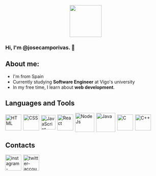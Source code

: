 <p align='center'>
    <img src='https://icon-library.com/images/web-development-icon-png/web-development-icon-png-12.jpg' width='100px'></img>
</p>

### Hi, I'm @josecamporivas. :wave:
## About me:
* I'm from Spain
* Currently studying __Software Engineer__ at Vigo's university
* In my free time, I learn about **web development**.

## Languages and Tools
<p style='display:flex;align-items:center;column-gap:6px;'>
<img src='https://cdn-icons-png.flaticon.com/512/732/732212.png' alt='HTML' width='50px'></img>
<img src='https://upload.wikimedia.org/wikipedia/commons/thumb/6/62/CSS3_logo.svg/240px-CSS3_logo.svg.png' alt='CSS' width='50px'></img>
<img src='https://upload.wikimedia.org/wikipedia/commons/6/6a/JavaScript-logo.png' alt='JavaScript' width='45px'></img>
<img src='https://upload.wikimedia.org/wikipedia/commons/thumb/a/a7/React-icon.svg/2300px-React-icon.svg.png' alt='React' width='50px'></img>
<img src='https://iconape.com/wp-content/png_logo_vector/node-js-2.png' alt='NodeJs' width='60px'></img>
<img src='https://seeklogo.com/images/J/java-logo-7833D1D21A-seeklogo.com.png' alt='Java' height='60px'></img>
<img src='https://upload.wikimedia.org/wikipedia/commons/thumb/1/18/C_Programming_Language.svg/695px-C_Programming_Language.svg.png' alt='C' width='50px'></img>
<img src='https://upload.wikimedia.org/wikipedia/commons/thumb/1/18/ISO_C%2B%2B_Logo.svg/1822px-ISO_C%2B%2B_Logo.svg.png' alt='C++' width='50px'></img>
</p>

## Contacts
<p style='display:flex;align-items:center;column-gap:6px;'>
    <a href='https://www.instagram.com/joseluu_02/'>
        <img src='https://upload.wikimedia.org/wikipedia/commons/thumb/e/e7/Instagram_logo_2016.svg/2048px-Instagram_logo_2016.svg.png' alt='instagram-account' width='50px'></img>
    </a>
    <a href='https://twitter.com/joselu02_'>
        <img src='https://upload.wikimedia.org/wikipedia/commons/thumb/4/4f/Twitter-logo.svg/584px-Twitter-logo.svg.png' alt='twitter-account'  width='50px'></img>
    </a>
</p>